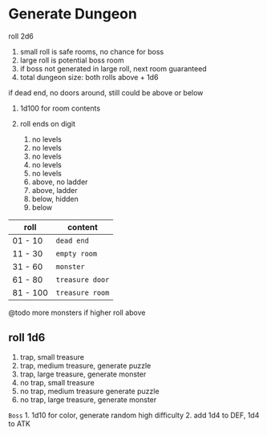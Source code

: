 
# Generate Dungeon

roll 2d6
  1. small roll is safe rooms, no chance for boss
  2. large roll is potential boss room
  3. if boss not generated in large roll, next room guaranteed
  4. total dungeon size: both rolls above + 1d6
  
if dead end, no doors around, still could be above or below

1. 1d100 for room contents    
1. roll ends on digit
    
    1. no levels
    2. no levels
    3. no levels
    4. no levels
    5. no levels
    6. above, no ladder
    7. above, ladder     
    8. below, hidden
    9. below

| roll     | content         |
|----------|-----------------|
| 01 - 10  | `dead end`      |
| 11 - 30  | `empty room`    |
| 31 - 60  | `monster`       |
| 61 - 80  | `treasure door` |
| 81 - 100 | `treasure room` |

@todo more monsters if higher roll above

## roll 1d6
  1. trap, small treasure
  2. trap, medium treasure, generate puzzle
  3. trap, large treasure, generate monster
  4. no trap, small treasure
  5. no trap, medium treasure generate puzzle
  6. no trap, large treasure, generate monster

`Boss`
    1. 1d10 for color, generate random high difficulty
    2. add 1d4 to DEF, 1d4 to ATK 